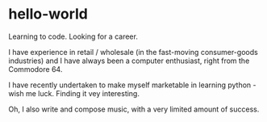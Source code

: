 # hello-world
Learning to code. Looking for a career.

I have experience in retail / wholesale (in the fast-moving consumer-goods industries) and I have always been a computer enthusiast, right from the Commodore 64.

I have recently undertaken to make myself marketable in learning python - wish me luck. Finding it vey interesting.

Oh, I also write and compose music, with a very limited amount of success.
